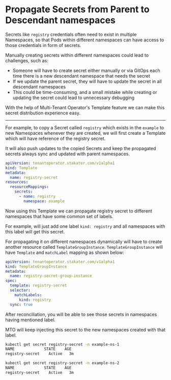 # Propagate Secrets from Parent to Descendant namespaces

Secrets like `registry` credentials often need to exist in multiple Namespaces, so that Pods within different namespaces can have access to those credentials in form of secrets.

Manually creating secrets within different namespaces could lead to challenges, such as:

- Someone will have to create secret either manually or via GitOps each time there is a new descendant namespace that needs the secret
- If we update the parent secret, they will have to update the secret in all descendant namespaces
- This could be time-consuming, and a small mistake while creating or updating the secret could lead to unnecessary debugging

With the help of Multi-Tenant Operator's Template feature we can make this secret distribution experience easy.

---

For example, to copy a Secret called `registry` which exists in the `example` to new Namespaces whenever they are created, we will first create a Template which will have reference of the registry secret.

It will also push updates to the copied Secrets and keep the propagated secrets always sync and updated with parent namespaces.

```yaml
apiVersion: tenantoperator.stakater.com/v1alpha1
kind: Template
metadata:
  name: registry-secret
resources:
  resourceMappings:
    secrets:
      - name: registry
        namespace: example
```

Now using this Template we can propagate registry secret to different namespaces that have some common set of labels.

For example, will just add one label `kind: registry` and all namespaces with this label will get this secret.

For propagating it on different namespaces dynamically will have to create another resource called `TemplateGroupInstance`.
`TemplateGroupInstance` will have `Template` and `matchLabel` mapping as shown below:

```yaml
apiVersion: tenantoperator.stakater.com/v1alpha1
kind: TemplateGroupInstance
metadata:
  name: registry-secret-group-instance
spec:
  template: registry-secret
  selector:
    matchLabels:
      kind: registry
  sync: true
```

After reconciliation, you will be able to see those secrets in namespaces having mentioned label.

MTO will keep injecting this secret to the new namespaces created with that label.

```bash
kubectl get secret registry-secret -n example-ns-1
NAME             STATE    AGE
registry-secret    Active   3m

kubectl get secret registry-secret -n example-ns-2
NAME             STATE    AGE
registry-secret    Active   3m
```
